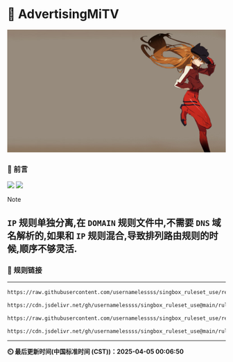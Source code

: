 
# 🧸 AdvertisingMiTV
![](https://raw.githubusercontent.com/usernamelessss/picture-bed/main/images/202504042256831.jpg)
### 📣 前言
![](https://shields.io/badge/-移除重复规则-ff69b4) ![](https://shields.io/badge/-IP&nbsp;规则单独存放不与&nbsp;DOMAIN&nbsp;等混合-green)
> [!NOTE]
**`IP` 规则单独分离,在 `DOMAIN` 规则文件中,不需要 `DNS` 域名解析的,如果和 `IP` 规则混合,导致排列路由规则的时候,顺序不够灵活.**
---

###  🔗 规则链接
---

```url
https://raw.githubusercontent.com/usernamelessss/singbox_ruleset_use/refs/heads/main/rule/AdvertisingMiTV/AdvertisingMiTV_No_IP.json
```

```url
https://cdn.jsdelivr.net/gh/usernamelessss/singbox_ruleset_use@main/rule/AdvertisingMiTV/AdvertisingMiTV_No_IP.json
```

```url
https://raw.githubusercontent.com/usernamelessss/singbox_ruleset_use/refs/heads/main/rule/AdvertisingMiTV/AdvertisingMiTV_No_IP.srs
```

```url
https://cdn.jsdelivr.net/gh/usernamelessss/singbox_ruleset_use@main/rule/AdvertisingMiTV/AdvertisingMiTV_No_IP.srs
```

---
**⏲️ 最后更新时间(中国标准时间 (CST))：2025-04-05 00:06:50**
